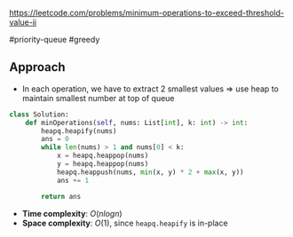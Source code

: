 https://leetcode.com/problems/minimum-operations-to-exceed-threshold-value-ii

#priority-queue #greedy

## Approach

- In each operation, we have to extract 2 smallest values => use heap to maintain smallest number at top of queue

```python
class Solution:
    def minOperations(self, nums: List[int], k: int) -> int:
        heapq.heapify(nums)
        ans = 0
        while len(nums) > 1 and nums[0] < k:
            x = heapq.heappop(nums)
            y = heapq.heappop(nums)
            heapq.heappush(nums, min(x, y) * 2 + max(x, y))
            ans += 1

        return ans
```

- **Time complexity**: $O(nlogn)$
- **Space complexity**: $O(1)$, since `heapq.heapify` is in-place